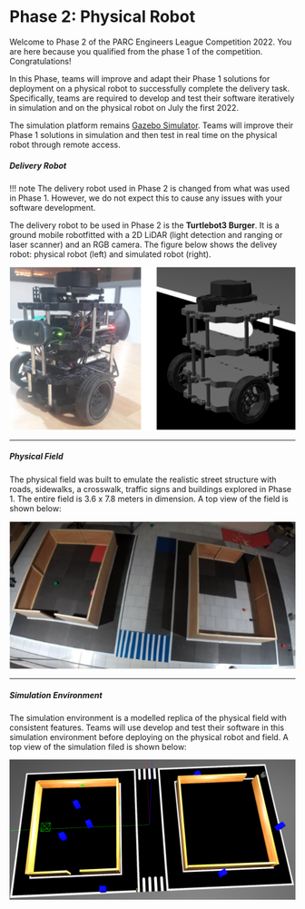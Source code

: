 # Phase 2: Physical Robot

<!-- ***

!!! note 
    Phase 2 instructions are **currently locked** and would be available by July 1st 2022! -->

Welcome to Phase 2 of the PARC Engineers League Competition 2022. You are here because you qualified from the phase 1 of the competition. Congratulations!

In this Phase, teams will improve and adapt their Phase 1 solutions for deployment on a physical robot to successfully complete the delivery task. Specifically, teams are required to develop and test their software iteratively in simulation and on the physical robot on July the first 2022.

The simulation platform remains [Gazebo Simulator](http://gazebosim.org/). Teams will improve their Phase 1 solutions in simulation and then test in real time on the physical robot through remote access.


##### Delivery Robot

!!! note 
    The delivery robot used in Phase 2 is changed from what was used in Phase 1. However, we do not expect this to cause any issues with your software development.

The delivery robot to be used in Phase 2 is the **Turtlebot3 Burger**. It is a ground mobile robotfitted with a 2D LiDAR (light detection and ranging or laser scanner) and an RGB camera. The figure below shows the delivey robot: physical robot (left) and simulated robot (right). 

![robot](media/turtlebot_description.png)


***

##### Physical Field

The physical field was built to emulate the realistic street structure with roads, sidewalks, a crosswalk, traffic signs and buildings explored in Phase 1. The entire field is 3.6 x 7.8 meters in dimension. A top view of the field is shown below:

![physical](media/physical_description.png)


***

##### Simulation Environment
The simulation environment is a modelled replica of the physical field with consistent features. Teams will use develop and test their software in this simulation environment before deploying on the physical robot and field. A top view of the simulation filed is shown below:

![simulation](media/sim_description.png)


